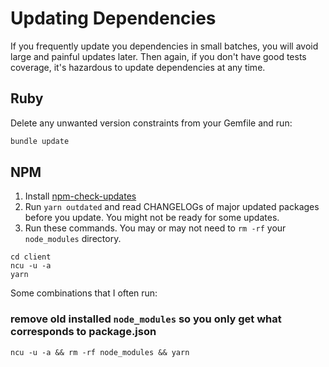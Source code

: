 # Updating Dependencies

If you frequently update you dependencies in small batches, you will avoid large and painful updates later. Then again, if you don't have good tests coverage, it's hazardous to update dependencies at any time.

## Ruby

Delete any unwanted version constraints from your Gemfile and run:

```bash
bundle update
```

## NPM

1. Install [npm-check-updates](https://www.npmjs.com/package/npm-check-updates)
1. Run `yarn outdated` and read CHANGELOGs of major updated packages before you update. You might not be ready for some updates.
1. Run these commands. You may or may not need to `rm -rf` your `node_modules` directory. 

```
cd client
ncu -u -a
yarn
```

Some combinations that I often run:

### remove old installed `node_modules` so you only get what corresponds to package.json
```
ncu -u -a && rm -rf node_modules && yarn
```


